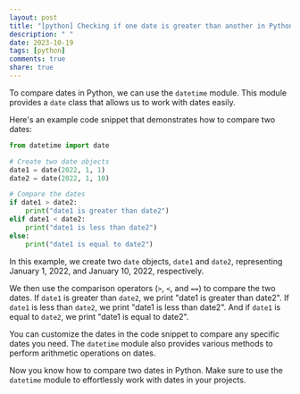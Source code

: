 ```yaml
---
layout: post
title: "[python] Checking if one date is greater than another in Python"
description: " "
date: 2023-10-19
tags: [python]
comments: true
share: true
---
```


To compare dates in Python, we can use the `datetime` module. This module provides a `date` class that allows us to work with dates easily.

Here's an example code snippet that demonstrates how to compare two dates:

```python
from datetime import date

# Create two date objects
date1 = date(2022, 1, 1)
date2 = date(2022, 1, 10)

# Compare the dates
if date1 > date2:
    print("date1 is greater than date2")
elif date1 < date2:
    print("date1 is less than date2")
else:
    print("date1 is equal to date2")
```

In this example, we create two `date` objects, `date1` and `date2`, representing January 1, 2022, and January 10, 2022, respectively. 

We then use the comparison operators (`>`, `<`, and `==`) to compare the two dates. If `date1` is greater than `date2`, we print "date1 is greater than date2". If `date1` is less than `date2`, we print "date1 is less than date2". And if `date1` is equal to `date2`, we print "date1 is equal to date2".

You can customize the dates in the code snippet to compare any specific dates you need. The `datetime` module also provides various methods to perform arithmetic operations on dates.

Now you know how to compare two dates in Python. Make sure to use the `datetime` module to effortlessly work with dates in your projects.